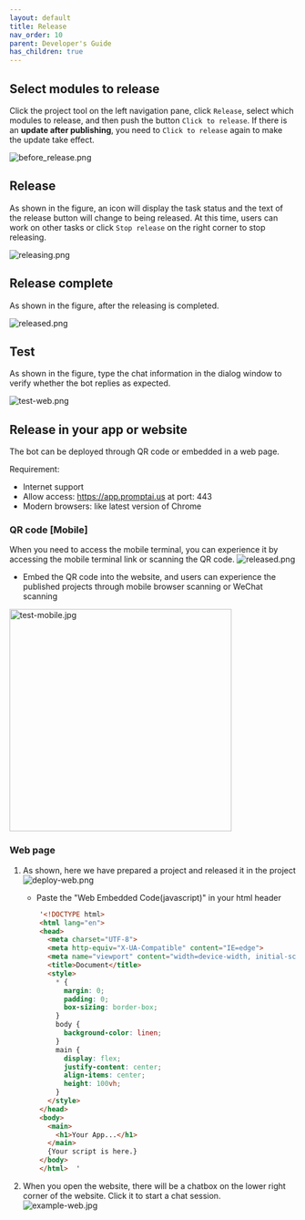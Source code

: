 ```yaml
---
layout: default
title: Release
nav_order: 10
parent: Developer's Guide
has_children: true
---
```


## Select modules to release
Click the project tool on the left navigation pane, click `Release`, select which modules to release, and then push the button `Click to release`.
If there is an **update after publishing**, you need to `Click to release` again to make the update take effect.

![before_release.png](before_release.png)

## Release
As shown in the figure, an icon will display the task status and the text of the release button will change to being released. At this time, users can work on other tasks or click `Stop release` on the right corner to stop releasing.

![releasing.png](releasing.png)

## Release complete

As shown in the figure, after the releasing is completed.

![released.png](released.png)

## Test
As shown in the figure, type the chat information in the dialog window to verify whether the bot replies as expected.

![test-web.png](test-web.png)

## Release in your app or website
The bot can be deployed through QR code or embedded in a web page.

Requirement:
- Internet support
- Allow access: https://app.promptai.us  at port: 443
- Modern browsers: like latest version of Chrome

###  QR code [Mobile]
When you need to access the mobile terminal, you can experience it by accessing the mobile terminal link or scanning the QR code.
![released.png](released.png)

* Embed the QR code into the website, and users can experience the published projects through mobile browser scanning or WeChat scanning
<img src="test-mobile.jpg" alt="test-mobile.jpg" width="390"/>

### Web page
1. As shown, here we have prepared a project and released it in the project
![deploy-web.png](deploy-web.png)

    - Paste the "Web Embedded Code(javascript)" in your html header
    ```html
        '<!DOCTYPE html>
        <html lang="en">
        <head>
          <meta charset="UTF-8">
          <meta http-equiv="X-UA-Compatible" content="IE=edge">
          <meta name="viewport" content="width=device-width, initial-scale=1.0">
          <title>Document</title>
          <style>
            * {
              margin: 0;
              padding: 0;
              box-sizing: border-box;
            }
            body {
              background-color: linen;
            }
            main {
              display: flex;
              justify-content: center;
              align-items: center;
              height: 100vh;
            }
          </style>
        </head>
        <body>
          <main>
            <h1>Your App...</h1>
          </main>
          {Your script is here.}      
        </body>
        </html>  '  
    ```

2. When you open the website, there will be a chatbox on the lower right corner of the website. Click it to start a chat session.
![example-web.jpg](example-web.jpg)